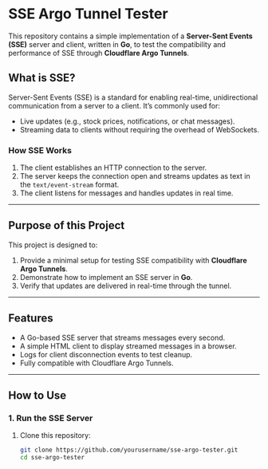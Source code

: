 # **SSE Argo Tunnel Tester**

This repository contains a simple implementation of a **Server-Sent Events (SSE)** server and client, written in **Go**, to test the compatibility and performance of SSE through **Cloudflare Argo Tunnels**.

## **What is SSE?**
Server-Sent Events (SSE) is a standard for enabling real-time, unidirectional communication from a server to a client. It’s commonly used for:
- Live updates (e.g., stock prices, notifications, or chat messages).
- Streaming data to clients without requiring the overhead of WebSockets.

### **How SSE Works**
1. The client establishes an HTTP connection to the server.
2. The server keeps the connection open and streams updates as text in the `text/event-stream` format.
3. The client listens for messages and handles updates in real time.

---

## **Purpose of this Project**
This project is designed to:
1. Provide a minimal setup for testing SSE compatibility with **Cloudflare Argo Tunnels**.
2. Demonstrate how to implement an SSE server in **Go**.
3. Verify that updates are delivered in real-time through the tunnel.

---

## **Features**
- A Go-based SSE server that streams messages every second.
- A simple HTML client to display streamed messages in a browser.
- Logs for client disconnection events to test cleanup.
- Fully compatible with Cloudflare Argo Tunnels.

---

## **How to Use**

### **1. Run the SSE Server**
1. Clone this repository:
   ```bash
   git clone https://github.com/yourusername/sse-argo-tester.git
   cd sse-argo-tester
